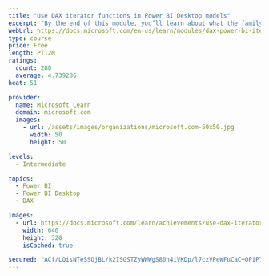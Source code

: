 ```yaml
---
title: "Use DAX iterator functions in Power BI Desktop models"
excerpt: "By the end of this module, you’ll learn about what the family of iterator functions can do and how to use them in your DAX calculations. Calculations will include custom summarizations, ranking, and concatenation."
webUrl: https://docs.microsoft.com/en-us/learn/modules/dax-power-bi-iterator-functions/
type: course
price: Free
length: PT12M
ratings:
  count: 280
  average: 4.739286
heat: 51

provider:
  name: Microsoft Learn
  domain: microsoft.com
  images:
    - url: /assets/images/organizations/microsoft.com-50x50.jpg
      width: 50
      height: 50

levels:
  - Intermediate

topics:
  - Power BI
  - Power BI Desktop
  - DAX

images:
  - url: https://docs.microsoft.com/learn/achievements/use-dax-iterator-functions-power-bi-desktop-social.png
    width: 640
    height: 320
    isCached: true

secured: "ACf/LQisNTeSSOjBL/k2ISGSTZyWWWgS80h4iVKDp/l7czVPeWFuCaC+OPiP7k/TFYPsgIeP5dTMqjuUOnc5vQ1CJmzmFWGEIV0TZ+XWPZXPjvWQgc+XDnMao45ZJ7EEIWPjz7S3WezjbspQUBa/PLPI1QsbuwhaVrH8iBDNLwk7XgUcWM11IKO1WkYcLlG5TqZOX63s+tzn197rubsDwz0WzanKrenjk+j6uoIjIsv+XvBxPFAi7Yl3fxrMFqD9MSxXbbwzLLiGJhXk3lH0x7bShDq2EcYyOD1/MLNPw2VLPzvOZRUmPcuPZW87fBptptHALrNpqk8VdQiL41IzkZsO5aUYeZkqVRwVrc2MqzHrBkxKdVPgJjTFj8t9SJFwJJvHMdK1mZ+di9DeRBsUky54munJ7yiOcuNfyJf7wjM=;+MDw//eJR+svrLROKTGV2Q=="
---
```


